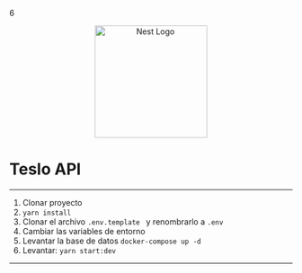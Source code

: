 6<p align="center">
  <a href="http://nestjs.com/" target="blank"><img src="https://nestjs.com/img/logo-small.svg" width="200" alt="Nest Logo" /></a>
</p>

# Teslo API 
---
1. Clonar proyecto
2. ```yarn install```
3. Clonar el archivo ```.env.template ``` y renombrarlo a ```.env```
4. Cambiar las variables de entorno
5. Levantar la base de datos
```docker-compose up -d```
6. Levantar: ```yarn start:dev```
---